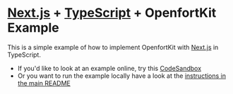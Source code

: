# [Next.js](https://nextjs.org/) + [TypeScript](https://www.typescriptlang.org/) + OpenfortKit Example

This is a simple example of how to implement OpenfortKit with [Next.js](https://nextjs.org/) in TypeScript.

- If you'd like to look at an example online, try this [CodeSandbox](https://codesandbox.io/s/qnvyqe?file=/README.md)
- Or you want to run the example locally have a look at the [instructions in the main README](https://github.com/openfort-xyz/openfort-kit/blob/main/README.md#running-examples-locally)
